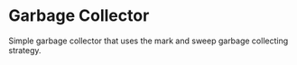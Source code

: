 # Garbage Collector
Simple garbage collector that uses the mark and sweep garbage collecting strategy.
